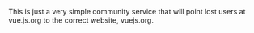 This is just a very simple community service that will point lost users at vue.js.org to the correct website, vuejs.org.
